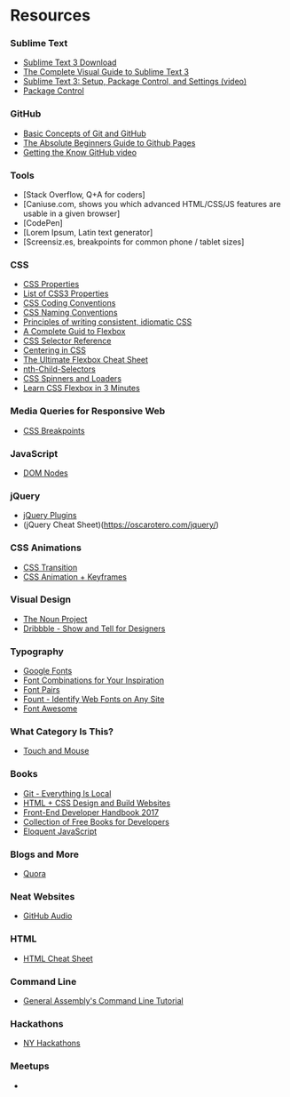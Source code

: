 # Resources

### Sublime Text
- [Sublime Text 3 Download](https://www.sublimetext.com/3)
- [The Complete Visual Guide to Sublime Text 3](https://scotch.io/bar-talk/the-complete-visual-guide-to-sublime-text-3-getting-started-and-keyboard-shortcuts)
- [Sublime Text 3: Setup, Package Control, and Settings (video)](https://www.youtube.com/watch?v=zVLJfrIwEP8)
- [Package Control](https://packagecontrol.io/)

### GitHub
- [Basic Concepts of Git and GitHub](https://thepilcrow.net/explaining-basic-concepts-git-and-github/)
- [The Absolute Beginners Guide to Github Pages](https://www.ostraining.com/blog/coding/github-pages/)
- [Getting the Know GitHub video](https://generalassembly.wistia.com/medias/jn23v1hc93)

### Tools
- [Stack Overflow, Q+A for coders]
- [Caniuse.com, shows you which advanced HTML/CSS/JS features are usable in a given browser]
- [CodePen]
- [Lorem Ipsum, Latin text generator]
- [Screensiz.es, breakpoints for common phone / tablet sizes]

### CSS
- [CSS Properties](https://tympanus.net/codrops/css_reference/)
- [List of CSS3 Properties](https://www.htmldog.com/references/css/properties/)
- [CSS Coding Conventions](https://www.phpied.com/css-coding-conventions/)
- [CSS Naming Conventions](https://rizzo.lonelyplanet.com/documentation/css/naming)
- [Principles of writing consistent, idiomatic CSS](https://github.com/necolas/idiomatic-css)
- [A Complete Guid to Flexbox](https://css-tricks.com/snippets/css/a-guide-to-flexbox/)
- [CSS Selector Reference](https://www.w3schools.com/cssref/css_selectors.asp)
- [Centering in CSS](https://css-tricks.com/centering-css-complete-guide/)
- [The Ultimate Flexbox Cheat Sheet](https://www.sketchingwithcss.com/samplechapter/cheatsheet.html)
- [nth-Child-Selectors](https://css-tricks.com/how-nth-child-works/)
- [CSS Spinners and Loaders](https://webkul.github.io/csspin/)
- [Learn CSS Flexbox in 3 Minutes](https://medium.com/learning-new-stuff/learn-css-flexbox-in-3-minutes-c616c7070672#.mnpz6q809)


### Media Queries for Responsive Web
- [CSS Breakpoints](https://medium.freecodecamp.com/the-100-correct-way-to-do-css-breakpoints-88d6a5ba1862#.65k9va2l2)


### JavaScript
- [DOM Nodes](https://javascript.info/tutorial/dom-nodes)

### jQuery
- [jQuery Plugins](https://www.unheap.com/)
- (jQuery Cheat Sheet)(https://oscarotero.com/jquery/)

### CSS Animations
- [CSS Transition](https://www.youtube.com/watch?v=8kK-cA99SA0)
- [CSS Animation + Keyframes](https://www.youtube.com/watch?v=f1WMjDx4snI)

### Visual Design
- [The Noun Project](https://thenounproject.com/)
- [Dribbble - Show and Tell for Designers](https://dribbble.com/)

### Typography
- [Google Fonts](https://fonts.google.com/)
- [Font Combinations for Your Inspiration](https://justcreative.com/2015/05/05/15-stunning-font-combinations-for-your-inspiration/)
- [Font Pairs](https://fontpair.co/)
- [Fount - Identify Web Fonts on Any Site](https://fount.artequalswork.com/)
- [Font Awesome](https://fontawesome.io/)


### What Category Is This?
- [Touch and Mouse](https://www.html5rocks.com/en/mobile/touchandmouse/)


### Books
- [Git - Everything Is Local](https://git-scm.com/book/en/v2)
- [HTML + CSS Design and Build Websites](https://www.htmlandcssbook.com/)
- [Front-End Developer Handbook 2017](https://www.gitbook.com/book/frontendmasters/front-end-handbook-2017/details)
- [Collection of Free Books for Developers](https://devfreebooks.github.io/)
- [Eloquent JavaScript](https://eloquentjavascript.net/)


### Blogs and More
- [Quora](https://www.quora.com/pinned/Front-End-Web-Development)


### Neat Websites
- [GitHub Audio](https://github.audio/)


### HTML
- [HTML Cheat Sheet](https://websitesetup.org/html5-cheat-sheet/)

### Command Line
- [General Assembly's Command Line Tutorial](https://generalassembly.github.io/prework/command-line/#/)

### Hackathons
- [NY Hackathons](https://nyhackathons.com/)

### Meetups
- 
